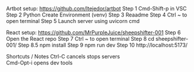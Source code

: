 Artbot setup: https://github.com/ltejedor/artbot
Step 1 Cmd-Shift-p in VSC 
Step 2 Python Create Environment (venv)
Step 3 Reaadme
Step 4 Ctrl ~ to open terminal 
Step 5 Launch server using uvicorn cmd 

React setup: https://github.com/MrPurpleJuice/sheepshifter-001 
Step 6 Open the React repo 
Step 7 Ctrl ~ to open terminal 
Step 8 cd sheepshifter-001/
Step 8.5 npm install
Step 9 npm run dev
Step 10 http://localhost:5173/

Shortcuts / Notes 
Ctrl-C cancels stops servers  
Cmd-Opt-i opens dev tools 